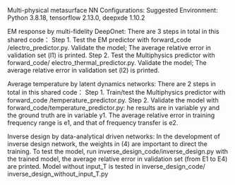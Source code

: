Multi-physical metasurface NN
Configurations:
Suggested Environment: Python 3.8.18, tensorflow 2.13.0, deepxde 1.10.2

EM response by multi-fidelity DeepOnet:
There are 3 steps in total in this shared code：
Step 1. Test the EM predictor with forward_code /electro_predictor.py. Validate the model; The average relative error in validation set (l1) is printed.
Step 2. Test the Multiphysics predictor with forward_code/ electro_thermal_predictor.py. Validate the model; The average relative error in validation set (l2) is printed.

Average temperature by latent dynamics networks:
There are 2 steps in total in this shared code：
Step 1. Train/test the Multiphysics predictor with 
forward_code /temperature_predictor.py.
Step 2. Validate the model with forward_code/temperature_predictor.py: he results are in variable yy and the ground truth are in variable y1. The average relative error in training frequency range is e1, and that of frequency transfer is e2.

Inverse design by data-analytical driven networks: 
In the development of inverse design network, the weights in (4) are important to direct the training. To test the model, run inverse_design_code/inverse_design.py with the trained model, the average relative error in validation set (from E1 to E4) are printed. Model without input_T is tested in 
inverse_design_code/ inverse_design_without_input_T.py
